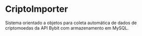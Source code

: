 # CriptoImporter
Sistema orientado a objetos para coleta automática de dados de criptomoedas da API Bybit com armazenamento em MySQL.
